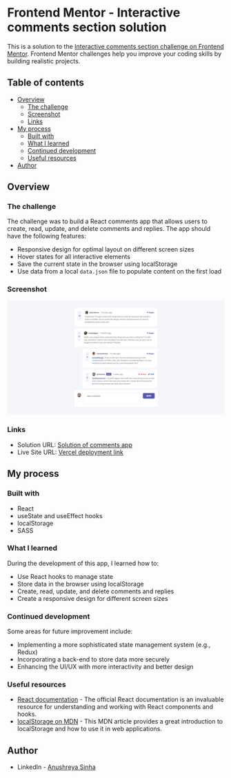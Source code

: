 # Frontend Mentor - Interactive comments section solution

This is a solution to the [Interactive comments section challenge on Frontend Mentor](https://www.frontendmentor.io/challenges/interactive-comments-section-iG1RugEG9). Frontend Mentor challenges help you improve your coding skills by building realistic projects. 

## Table of contents

- [Overview](#overview)
  - [The challenge](#the-challenge)
  - [Screenshot](#screenshot)
  - [Links](#links)
- [My process](#my-process)
  - [Built with](#built-with)
  - [What I learned](#what-i-learned)
  - [Continued development](#continued-development)
  - [Useful resources](#useful-resources)
- [Author](#author)

## Overview

### The challenge

The challenge was to build a React comments app that allows users to create, read, update, and delete comments and replies. The app should have the following features:

- Responsive design for optimal layout on different screen sizes
- Hover states for all interactive elements
- Save the current state in the browser using localStorage
- Use data from a local `data.json` file to populate content on the first load

### Screenshot

![](./src/Assets/images/screenshot.png)

### Links

- Solution URL: [Solution of comments app](https://github.com/anushreya3/simplecommentsapp)
- Live Site URL: [Vercel deployment link](https://simplecommentsapp.vercel.app/)

## My process

### Built with

- React
- useState and useEffect hooks
- localStorage
- SASS

### What I learned

During the development of this app, I learned how to:

- Use React hooks to manage state
- Store data in the browser using localStorage
- Create, read, update, and delete comments and replies
- Create a responsive design for different screen sizes

### Continued development

Some areas for future improvement include:

- Implementing a more sophisticated state management system (e.g., Redux)
- Incorporating a back-end to store data more securely
- Enhancing the UI/UX with more interactivity and better design

### Useful resources

- [React documentation](https://reactjs.org/docs/getting-started.html) - The official React documentation is an invaluable resource for understanding and working with React components and hooks.
- [localStorage on MDN](https://developer.mozilla.org/en-US/docs/Web/API/Window/localStorage) - This MDN article provides a great introduction to localStorage and how to use it in web applications.

## Author

- LinkedIn - [Anushreya Sinha](https://www.linkedin.com/in/anushreya-sinha-6200a2222/)
